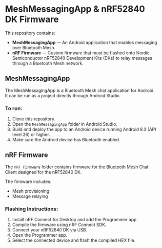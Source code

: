 # MeshMessagingApp & nRF52840 DK Firmware

This repository contains:

- **MeshMessagingApp** — An Android application that enables messaging over Bluetooth Mesh.
- **nRF Firmware** — Custom firmware that must be flashed onto Nordic Semiconductor nRF52840 Development Kits (DKs) to relay messages through a Bluetooth Mesh network.

## MeshMessagingApp

The MeshMessagingApp is a Bluetooth Mesh chat application for Android.  
It can be run as a project directly through Android Studio.

### To run:
1. Clone this repository.
2. Open the `MeshMessagingApp` folder in Android Studio.
3. Build and deploy the app to an Android device running Android 8.0 (API level 26) or higher.
4. Make sure the Android device has Bluetooth enabled.

## nRF Firmware

The `nRF Firmware` folder contains firmware for the Bluetooth Mesh Chat Client designed for the nRF52840 DK.

The firmware includes:
- Mesh provisioning
- Message relaying

### Flashing Instructions:
1. Install nRF Connect for Desktop and add the Programmer app.
2. Compile the firmware using nRF Connect SDK.
3. Connect your nRF52840 DK via USB.
4. Open the Programmer app.
5. Select the connected device and flash the compiled HEX file.
